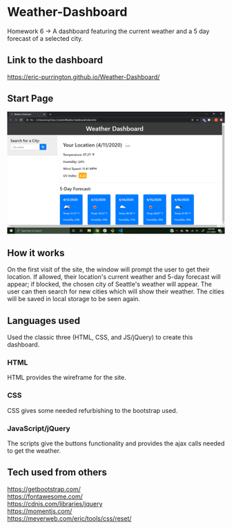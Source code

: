 # Weather-Dashboard
Homework 6 -> A dashboard featuring the current weather and a 5 day forecast of a selected city.
## Link to the dashboard
https://eric-purrington.github.io/Weather-Dashboard/

## Start Page
![image](Weather_Dashboard.png)

## How it works
On the first visit of the site, the window will prompt the user to get their location. If allowed, their location's current weather and 5-day forecast will appear; if blocked, the chosen city of Seattle's weather will appear. The user can then search for new cities which will show their weather. The cities will be saved in local storage to be seen again.   

## Languages used
Used the classic three (HTML, CSS, and JS/jQuery) to create this dashboard.
### HTML
HTML provides the wireframe for the site.
### CSS
CSS gives some needed refurbishing to the bootstrap used.
### JavaScript/jQuery
The scripts give the buttons functionality and provides the ajax calls needed to get the weather. 

## Tech used from others   
https://getbootstrap.com/                                   
https://fontawesome.com/                                          
https://cdnjs.com/libraries/jquery                                               
https://momentjs.com/                                                       
https://meyerweb.com/eric/tools/css/reset/